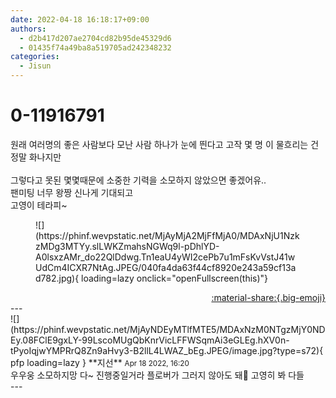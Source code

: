 ```yaml
---
date: 2022-04-18 16:18:17+09:00
authors:
  - d2b417d207ae2704cd82b95de45329d6
  - 01435f74a49ba8a519705ad242348232
categories:
  - Jisun
---
```


# 0-11916791

<div class="post-container" markdown="1">
<div class="content-container md-sidebar__scrollwrap" markdown="1">

원래 여러명의 좋은 사람보다 모난 사람 하나가 눈에 띈다고 고작 몇 명 이 물흐리는 건 정말 화나지만<br> <br>그렇다고 못된 몇몇때문에 소중한 기력을 소모하지 않았으면 좋겠어유.. <br>팬미팅 너무 왕짱 신나게 기대되고<br>고영이 테라피~ 
<figure markdown="1">
![](https://phinf.wevpstatic.net/MjAyMjA2MjFfMjA0/MDAxNjU1NzkzMDg3MTYy.slLWKZmahsNGWq9l-pDhlYD-A0lsxzAMr_do22QlDdwg.Tn1eaU4yWI2cePb7u1mFsKvVstJ41wUdCm4ICXR7NtAg.JPEG/040fa4da63f44cf8920e243a59cf13ad782.jpg){ loading=lazy onclick="openFullscreen(this)"}
</figure>


</div>
</div>

<div style="text-align: right;" markdown="1">
<a href="https://weverse.io/fromis9/fanpost/0-11916791" style="text-align: right;">:material-share:{.big-emoji}</a>
</div>
---

<div class="comments-container md-sidebar__scrollwrap" markdown="1">
<div class="comment" markdown="1">
<div class='id-container' markdown="1">
![](https://phinf.wevpstatic.net/MjAyNDEyMTlfMTE5/MDAxNzM0NTgzMjY0NDEy.08FClE9gxLY-99LscoMUgQbKnrVicLFFWSqmAi3eGLEg.hXV0n-tPyoIqjwYMPRrQ8Zn9aHvy3-B2llL4LWAZ_bEg.JPEG/image.jpg?type=s72){ pfp loading=lazy }
**<span class="artist">지선</span>** <small>Apr 18 2022, 16:20</small><br>
</div>
<div class='comment-body' markdown="1">
우우웅 소모하지망 다~ 진행중일거라 플로버가 그러지 않아도 돼🤭 고영히 봐 다들
</div>
</div>
</div>
---
